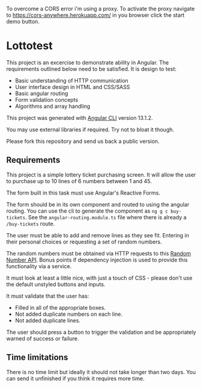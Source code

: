 To overcome a CORS error i'm using a proxy. To activate the proxy
navigate to https://cors-anywhere.herokuapp.com/ in you browser click the start demo button.

# Lottotest

This project is an excercise to demonstrate ability in Angular.  The requirements outlined below need to be satisfied.  It is design to 
test:
- Basic understanding of HTTP communication
- User interface design in HTML and CSS/SASS
- Basic angular routing
- Form validation concepts
- Algorithms and array handling

This project was generated with [Angular CLI](https://github.com/angular/angular-cli) version 13.1.2.

You may use external libraries if required.  Try not to bloat it though.

Please fork this repository and send us back a public version.

## Requirements

This project is a simple lottery ticket purchasing screen.  It will allow the user to purchase
up to 10 lines of 6 numbers between 1 and 45.

The form built in this task must use Angular's Reactive Forms.

The form should be in its own component and routed to using the angular routing.  You can use the cli to generate the component as `ng g c buy-tickets`.  See the `angular-routing.module.ts` file where there is already a `/buy-tickets` route.

The user must be able to add and remove lines as they see fit.  Entering in their personal choices or requesting a set of random numbers.

The random numbers must be obtained via HTTP requests to this [Random Number API](http://www.randomnumberapi.com/).  Bonus points if dependency injection is used to provide this functionality via a service.

It must look at least a little nice, with just a touch of CSS - please don't use the default unstyled buttons and inputs.

It must validate that the user has:
- Filled in all of the appropriate boxes.
- Not added duplicate numbers on each line.
- Not added duplicate lines.

The user should press a button to trigger the validation and be appropriately warned of success or failure.

## Time limitations

There is no time limit but ideally it should not take longer than two days.
You can send it unfinished if you think it requires more time.
